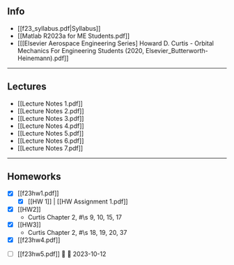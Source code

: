 ## Info

- [[f23_syllabus.pdf|Syllabus]]
- [[Matlab R2023a for ME Students.pdf]]
- [[[Elsevier Aerospace Engineering Series] Howard D. Curtis - Orbital Mechanics For Engineering Students (2020, Elsevier_Butterworth-Heinemann).pdf]]


---
## Lectures
- [[Lecture Notes 1.pdf]]
- [[Lecture Notes 2.pdf]]
- [[Lecture Notes 3.pdf]]
- [[Lecture Notes 4.pdf]]
- [[Lecture Notes 5.pdf]]
- [[Lecture Notes 6.pdf]]
- [[Lecture Notes 7.pdf]]


---
## Homeworks
+ [x] [[f23hw1.pdf]]
	+ [x] [[HW 1]] | [[HW Assignment 1.pdf]]
+ [x] [[HW2]]
	+ Curtis Chapter 2, #\s 9, 10, 15, 17
+ [x] [[HW3]]
	+ Curtis Chapter 2, #\s 18, 19, 20, 37
+ [x] [[f23hw4.pdf]]
- [ ] [[f23hw5.pdf]] 🔼 📅 2023-10-12 
